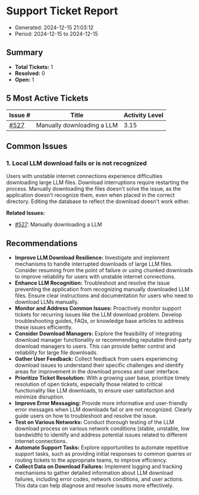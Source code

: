 # Support Ticket Report
- Generated: 2024-12-15 21:03:12
- Period: 2024-12-15 to 2024-12-15

## Summary
- **Total Tickets:** 1
- **Resolved:** 0
- **Open:** 1

## 5 Most Active Tickets
| Issue # | Title | Activity Level |
|---------|-------|----------------|
| [#527](https://github.com/pieces-app/support/issues/527) | Manually downloading a LLM | 3.15 |

## Common Issues
### 1. Local LLM download fails or is not recognized
Users with unstable internet connections experience difficulties downloading large LLM files. Download interruptions require restarting the process. Manually downloading the files doesn't solve the issue, as the application doesn't recognize them, even when placed in the correct directory. Editing the database to reflect the download doesn't work either.

**Related Issues:**
- [#527](https://github.com/pieces-app/support/issues/527): Manually downloading a LLM


## Recommendations
- **Improve LLM Download Resilience:** Investigate and implement mechanisms to handle interrupted downloads of large LLM files. Consider resuming from the point of failure or using chunked downloads to improve reliability for users with unstable internet connections.
- **Enhance LLM Recognition:** Troubleshoot and resolve the issue preventing the application from recognizing manually downloaded LLM files. Ensure clear instructions and documentation for users who need to download LLMs manually.
- **Monitor and Address Common Issues:** Proactively monitor support tickets for recurring issues like the LLM download problem. Develop troubleshooting guides, FAQs, or knowledge base articles to address these issues efficiently.
- **Consider Download Managers:** Explore the feasibility of integrating download manager functionality or recommending reputable third-party download managers to users. This can provide better control and reliability for large file downloads.
- **Gather User Feedback:** Collect feedback from users experiencing download issues to understand their specific challenges and identify areas for improvement in the download process and user interface.
- **Prioritize Ticket Resolution:** With a growing user base, prioritize timely resolution of open tickets, especially those related to critical functionality like LLM downloads, to ensure user satisfaction and minimize disruption.
- **Improve Error Messaging:** Provide more informative and user-friendly error messages when LLM downloads fail or are not recognized. Clearly guide users on how to troubleshoot and resolve the issue.
- **Test on Various Networks:** Conduct thorough testing of the LLM download process on various network conditions (stable, unstable, low bandwidth) to identify and address potential issues related to different internet connections.
- **Automate Support Tasks:** Explore opportunities to automate repetitive support tasks, such as providing initial responses to common queries or routing tickets to the appropriate teams, to improve efficiency.
- **Collect Data on Download Failures:** Implement logging and tracking mechanisms to gather detailed information about LLM download failures, including error codes, network conditions, and user actions. This data can help diagnose and resolve issues more effectively.
